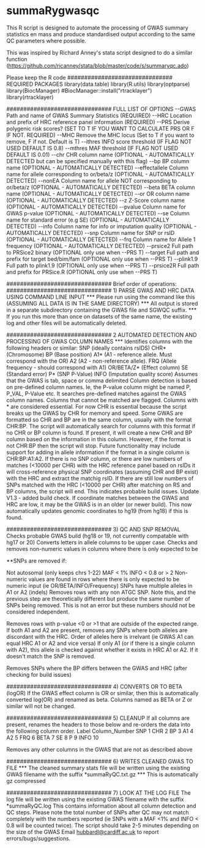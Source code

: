 # summaRygwasqc

This R script is designed to automate the processing of GWAS summary statistics en mass and produce standardised output according to the same QC parameters where possible.

This was inspired by Richard Anney's stata script designed to do a similar function (https://github.com/ricanney/stata/blob/master/code/s/summaryqc.ado)

Please keep the R code 
############################### REQUIRED PACKAGES
library(data.table)
library(R.utils)
library(optparse)
library(BiocManager)
#BiocManager::install("rtracklayer")
library(rtracklayer)

############################### FULL LIST OF OPTIONS
--GWAS Path and name of GWAS Summary Statistics (REQUIRED)
--HRC Location and prefix of HRC reference panel information (REQUIRED)
--PRS Derive polygenic risk scores? (SET TO T IF YOU WANT TO CALCULATE PRS OR F IF NOT. REQUIRED)
--MHC Remove the MHC locus (Set to T if you want to remove, F if not. Default is T)
--ithres INFO score threshold (IF FLAG NOT USED DEFAULT IS 0.8)
--mthres MAF threshold (IF FLAG NOT USED DEFAULT IS 0.01)
--chr CHR column name (OPTIONAL - AUTOMATICALLY DETECTED but can be specified manually with this flag)
--bp BP column name (OPTIONAL - AUTOMATICALLY DETECTED)
--effectallele Column name for allele corresponding to or/beta/z (OPTIONAL - AUTOMATICALLY DETECTED)
--nonEA Column name for allele NOT corresponding to or/beta/z (OPTIONAL - AUTOMATICALLY DETECTED)
--beta BETA column name (OPTIONAL - AUTOMATICALLY DETECTED)
--or OR column name (OPTIONAL - AUTOMATICALLY DETECTED)
--z Z-Score column name (OPTIONAL - AUTOMATICALLY DETECTED)
--pvalue Column name for GWAS p-value (OPTIONAL - AUTOMATICALLY DETECTED)
--se Column name for standard error (e.g SE) (OPTIONAL - AUTOMATICALLY DETECTED)
--info Column name for info or imputation quality (OPTIONAL - AUTOMATICALLY DETECTED)
--snp Column name for SNP or rsID (OPTIONAL - AUTOMATICALLY DETECTED)
--frq Column name for Allele 1 frequency (OPTIONAL - AUTOMATICALLY DETECTED)
--prsice2 Full path to PRSice2 binary (OPTIONAL only use when --PRS T)
--target Full path and prefix for target bed/bim/fam (OPTIONAL only use when --PRS T)
--plink1.9 Full path to plink1.9 (OPTIONAL only use when --PRS T)
--prsice2R Full path and prefix for PRSice.R (OPTIONAL only use when --PRS T)

############################### Brief order of operations:
############################### 1) PARSE GWAS AND HRC DATA USING COMMAND LINE INPUT
*** Please run using the command like this (ASSUMING ALL DATA IS IN THE SAME DIRECTORY)
*** All output is stored in a separate subdirectory containing the GWAS file and SGWQC suffix.
*** If you run this more than once on datasets of the same name, the existing log and other files will be automatically deleted.

############################### 2 AUTOMATED DETECTION AND PROCESSING OF GWAS COLUMN NAMES
*** Identifies columns with the following headers or similar:
SNP (ideally contains rsIDS)
CHR* (Chromosome)
BP (Base position)
A1* (A1 - reference allele. Must correspond with the OR)
A2 (A2 - non-reference allele).
FRQ (Allele frequency - should correspond with A1)
OR/BETA/Z* (Effect column)
SE (Standard error)
P* (SNP P-Value)
INFO (Imputation quality score)
Assumes that the GWAS is tab, space or comma delimited
Column detection is based on pre-defined column names. Ie, the P-value column might be named P, P_VAL, P-Value etc. It searches pre-defined matches against the GWAS column names. Columns that cannot be matched are flagged.
Columns with * are considered essential. For now CHR is essential because the script breaks up the GWAS by CHR for memory and speed.
Some GWAS are formatted so CHR and BP are in the same column, usually with the format CHR:BP. The script will automatically search for columns with this format if no CHR or BP column is found. If present, it will create a new CHR and BP column based on the information in this column. However, if the format is not CHR:BP then the script will stop.
Future functionality may include support for adding in allele information if the format in a single column is CHR:BP:A1:A2.
If there is no SNP column, or there are low numbers of matches (<10000 per CHR) with the HRC reference panel based on rsIDs it will cross-reference physical SNP coordinates (assuming CHR and BP exist) with the HRC and extract the matchig rsID. If there are still low numbers of SNPs matched with the HRC (<10000 per CHR) after matching on RS and BP columns, the script will end. This indicates probable build issues.
Update V1.3 - added build check. If coordinate matches between the GWAS and HRC are low, it may be the GWAS is in an older (or newer build). This now automatically updates genomic coordinates to hg19 (from hg18) if this is found.

############################### 3) QC AND SNP REMOVAL
Checks probable GWAS build (hg18 or 19, not currently compatable with hg17 or 20)
Converts letters in allele columns to be upper case.
Checks and removes non-numeric values in columns where there is only expected to be

**SNPs are removed if:

Not autosomal (only keeps chrs 1-22)
MAF < 1%
INFO < 0.8 or > 2
Non-numeric values are found in rows where there is only expected to be numeric input (ie OR/BETA/INFO/Frequency)
SNPs have multiple alleles in A1 or A2 (indels)
Removes rows with any non ATGC SNP. Note this, and the previous step are theoretically different but produce the same number of SNPs being removed. This is not an error but these numbers should not be considered independent.

Removes rows with p-value <0 or >1 that are outside of the expected range.
If both A1 and A2 are present, removes any SNPs where both alleles are discordant with the HRC. Order of alleles here is irrelvant (ie GWAS A1 can equal HRC A1 or A2 and vice versa)
If only A1 (or if there is a single column with A2), this allele is checked against whether it exists in HRC A1 or A2. If it doesn't match the SNP is removed.


Removes SNPs where the BP differs between the GWAS and HRC (after checking for build issues)

############################### 4) CONVERTS OR TO BETA (logOR)
If the GWAS effect column is OR or similar, then this is automatically converted log(OR) and renamed as beta.
Columns named as BETA or Z or similar will not be changed.

############################### 5) CLEANUP
If all columns are present, renames the headers to those below and re-orders the data into the following column order.
Label Column_Number
SNP   1
CHR   2
BP   3
A1   4
A2   5
FRQ   6
BETA   7
SE   8
P   9
INFO  10

Removes any other columns in the GWAS that are not as described above

############################### 6) WRITES CLEANED GWAS TO FILE
*** The cleaned summary stats file will be written using the existing GWAS filename with the suffix *summaRyQC.txt.gz
*** This is automatically gz compressed

############################### 7) LOOK AT THE LOG FILE 
The log file will be written using the existing GWAS filename with the suffix *summaRyQC.log
This contains information about all column detection and QC steps.
Please note the total number of SNPs after QC may not match completely with the numbers reported (ie SNPs with a MAF <1% and INFO < 0.8 will be counted twice).
The script should take 2-5 minutes depending on the size of the GWAS
Email hubbardl@cardiff.ac.uk to report errors/bugs/suggestions.
